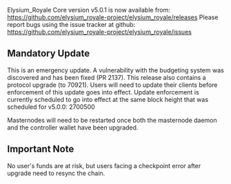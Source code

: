 Elysium_Royale Core version v5.0.1 is now available from: https://github.com/elysium_royale-project/elysium_royale/releases
Please report bugs using the issue tracker at github: https://github.com/elysium_royale-project/elysium_royale/issues

Mandatory Update
----

This is an emergency update.
A vulnerability with the budgeting system was discovered and has been fixed (PR 2137).
This release also contains a protocol upgrade (to 70921).
Users will need to update their clients before enforcement of this update goes into effect.
Update enforcement is currently scheduled to go into effect at the same block height that was scheduled for v5.0.0: 2700500

Masternodes will need to be restarted once both the masternode daemon and the controller wallet have been upgraded.

Important Note
----

No user's funds are at risk, but users facing a checkpoint error after upgrade need to resync the chain.